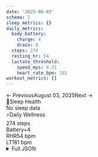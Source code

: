 ```yaml
---
date: '2025-08-03'
schema: 2
sleep_metrics: {}
daily_metrics:
  body_battery:
    charge: 4
    drain: 0
  steps: 274
  resting_hr: 54
  lactate_threshold:
    speed_mps: 0.31
    heart_rate_bpm: 181
workout_metrics: []
---
```



<link rel="stylesheet" href="../../../training-data.css">

<div class="navigation-bar"><span class="nav-disabled">← Previous</span><span class="nav-current">August 03, 2025</span><span class="nav-disabled">Next →</span></div>

<div class="card-container">
<div class="metric-card sleep-card">
<div class="card-header"><span class="card-emoji">🛌</span>Sleep Health</div>
<div class="metric-primary">No sleep data</div>
</div>
<div class="metric-card wellness-card">
<div class="card-header"><span class="card-emoji">⚡</span>Daily Wellness</div>
<div class="metric-primary">274 steps</div>
<div class="metric-grid"><div class="metric-item"><span class="metric-label">Battery</span><span class="metric-value">+4</span></div><div class="metric-item"><span class="metric-label">RHR</span><span class="metric-value">54 bpm</span></div><div class="metric-item"><span class="metric-label">LT</span><span class="metric-value">181 bpm</span></div></div>
</div>
</div>

<script>
document.addEventListener('DOMContentLoaded', function() {
    var coll = document.getElementsByClassName("collapsible");
    var i;

    for (i = 0; i < coll.length; i++) {
        coll[i].addEventListener("click", function() {
            this.classList.toggle("active");
            var content = this.nextElementSibling;
            if (content.style.maxHeight){
                content.style.maxHeight = null;
            } else {
                content.style.maxHeight = content.scrollHeight + "px";
            } 
        });
    }
});
</script>

<details>
<summary>Full JSON</summary>

```json
{
  "date": "2025-08-03",
  "schema": 2,
  "sleep_metrics": {},
  "daily_metrics": {
    "body_battery": {
      "charge": 4,
      "drain": 0
    },
    "steps": 274,
    "resting_hr": 54,
    "lactate_threshold": {
      "speed_mps": 0.31,
      "heart_rate_bpm": 181
    }
  },
  "workout_metrics": []
}
```
</details>
